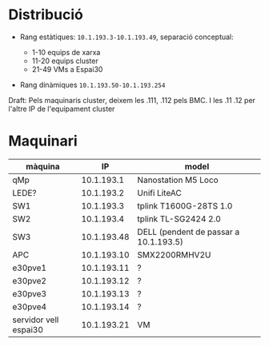 # Distribució

- Rang estàtiques: `10.1.193.3-10.1.193.49`, separació conceptual:
    - 1-10 equips de xarxa
    - 11-20 equips cluster
    - 21-49 VMs a Espai30

- Rang dinàmiques `10.1.193.50-10.1.193.254`

Draft: Pels maquinaris cluster, deixem les .111, .112 pels BMC. I les .11 .12 per l'altre IP de l'equipament cluster

# Maquinari

| màquina | IP | model |
| ------- | -- | ----- |
| qMp | 10.1.193.1 | Nanostation M5 Loco |
| LEDE? | 10.1.193.2 | Unifi LiteAC |
| SW1 | 10.1.193.3 | tplink T1600G-28TS 1.0 |
| SW2 | 10.1.193.4 | tplink TL-SG2424 2.0 |
| SW3 | 10.1.193.48 | DELL (pendent de passar a 10.1.193.5) |
| APC | 10.1.193.10 | SMX2200RMHV2U |
| e30pve1 | 10.1.193.11 | ? |
| e30pve2 | 10.1.193.12 | ? |
| e30pve3 | 10.1.193.13 | ? |
| e30pve4 | 10.1.193.14 | ? |
| servidor vell espai30 | 10.1.193.21 | VM |
